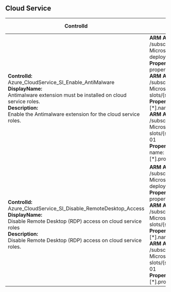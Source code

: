 ## Cloud Service

| ControlId | Dependent Azure API(s) and Properties | Control spec-let |
|-----------|-------------------------------------|------------------|
| <b>ControlId:</b><br>Azure_CloudService_SI_Enable_AntiMalware<br><b>DisplayName:</b><br>Antimalware extension must be installed on cloud service roles. <br><b>Description: </b><br> Enable the Antimalware extension for the cloud service roles.| <b>ARM API to get the list of Deployment Slots in a Cloud Service:</b><br> /subscriptions/{subscriptionId}/resourceGroups/{resourceGroupName}/providers/<br>Microsoft.ClassicCompute/domainNames/{cloudServiceName}/<br>deploymentSlots?api-version=2016-11-01<br><b>Properties:</b><br>properties.slotType, properties.configuration<br><b>ARM API to get the list of Cloud Service Roles in a Deployment Slot:</b><br> /subscriptions/{subscriptionId}/resourceGroups/{resourceGroupName}/providers/<br>Microsoft.ClassicCompute/domainNames/{cloudServiceName}/<br>slots/{slotName}/roles?api-version=2016-04-01<br><b>Properties:</b><br>[\*].name<br><b>ARM API to get the list of Extensions in a Cloud Service Role:</b><br> /subscriptions/{subscriptionId}/resourceGroups/{resourceGroupName}/providers/<br>Microsoft.ClassicCompute/domainNames/{cloudServiceName}/<br>slots/{slotName}/roles/{roleName}/extensionReferences?api-version=2015-06-01<br><b>Properties:</b><br>name: 'PaaSAntimalware-****'<br>[\*].properties.name, [\*].properties.state | <b>Passed:</b><br>Antimalware extension is enabled for all the roles in this Cloud Service.<br><b>Failed:</b><br>Antimalware extension is not enabled for one or more roles in this Cloud Service. |
| <b>ControlId:</b><br>Azure_CloudService_SI_Disable_RemoteDesktop_Access<br><b>DisplayName:</b><br>Disable Remote Desktop (RDP) access on cloud service roles<br><b>Description: </b><br>Disable Remote Desktop (RDP) access on cloud service roles. | <b>ARM API to get the list of Deployment Slots in a Cloud Service:</b><br> /subscriptions/{subscriptionId}/resourceGroups/{resourceGroupName}/providers/<br>Microsoft.ClassicCompute/domainNames/{cloudServiceName}/<br>deploymentSlots?api-version=2016-11-01<br><b>Properties:</b><br>properties.slotType, properties.configuration<br><b>ARM API to get the list of Cloud Service Roles in a Deployment Slot:</b><br> /subscriptions/{subscriptionId}/resourceGroups/{resourceGroupName}/providers/<br>Microsoft.ClassicCompute/domainNames/{cloudServiceName}/<br>slots/{slotName}/roles?api-version=2016-04-01<br><b>Properties:</b><br>[\*].name<br><b>ARM API to get the list of Extensions in a Cloud Service Role:</b><br> /subscriptions/{subscriptionId}/resourceGroups/{resourceGroupName}/providers/<br>Microsoft.ClassicCompute/domainNames/{cloudServiceName}/<br>slots/{slotName}/roles/{roleName}/extensionReferences?api-version=2015-06-01<br><b>Properties:</b><br>[\*].properties.name, [\*].properties.state | <b>Passed:</b><br>Remote Desktop access is not enabled for any Cloud Service Role.<br><b>Failed:</b><br>Remote Desktop access is enabled for Cloud Service Role(s). |
